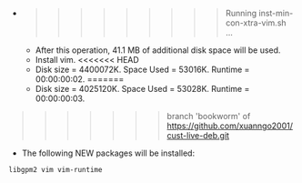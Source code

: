 * >>>>>>>>> Running inst-min-con-xtra-vim.sh ...
  * After this operation, 41.1 MB of additional disk space will be used.
  * Install vim.
<<<<<<< HEAD
  * Disk size = 4400072K. Space Used = 53016K. Runtime = 00:00:00:02.
=======
  * Disk size = 4025120K. Space Used = 53028K. Runtime = 00:00:00:03.
>>>>>>> branch 'bookworm' of https://github.com/xuanngo2001/cust-live-deb.git
  * The following NEW packages will be installed:
  ```bash
libgpm2 vim vim-runtime
  ```
